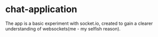 # chat-application
The app is a basic experiment with socket.io, created to gain a clearer understanding of websockets(me - my selfish reason).
